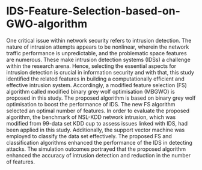 # IDS-Feature-Selection-based-on-GWO-algorithm
One critical issue within network security refers to intrusion detection. The nature of intrusion attempts appears to be nonlinear, wherein the network traffic performance is unpredictable, and the problematic space features are numerous. These make intrusion detection systems (IDSs) a challenge within the research arena. Hence, selecting the essential aspects for intrusion detection is crucial in information security and with that, this study identified the related features in building a computationally efficient and effective intrusion system. Accordingly, a modified feature selection (FS) algorithm called modified binary grey wolf optimisation (MBGWO) is proposed in this study. The proposed algorithm is based on binary grey wolf optimisation to boost the performance of IDS. The new FS algorithm selected an optimal number of features. In order to evaluate the proposed algorithm, the benchmark of NSL-KDD network intrusion, which was modified from 99-data set KDD cup to assess issues linked with IDS, had been applied in this study. Additionally, the support vector machine was employed to classify the data set effectively. The proposed FS and classification algorithms enhanced the performance of the IDS in detecting attacks. The simulation outcomes portrayed that the proposed algorithm enhanced the accuracy of intrusion detection and reduction in the number of features.
